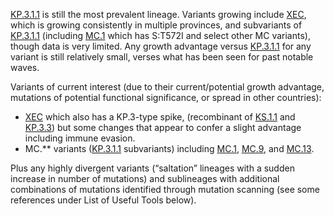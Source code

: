 

<u id='KP_3_1_1'>KP.3.1.1</u> is still the most prevalent lineage. Variants growing include <u id='XEC'>XEC</u>, which is growing consistently in multiple provinces, and subvariants of <u id='KP_3_1_1'>KP.3.1.1</u> (including <u id='MC_1'>MC.1</u> which has S:T572I and select other MC variants), though data is very limited. Any growth advantage versus <u id='KP_3_1_1'>KP.3.1.1</u> for any variant is still relatively small, verses what has been seen for past notable waves.



Variants of current interest (due to their current/potential growth advantage, mutations of potential functional significance, or spread in other countries):



* <u id='XEC'>XEC</u> which also has a KP.3-type spike, (recombinant of <u id='KS_1_1'>KS.1.1</u> and <u id='KP_3_3'>KP.3.3</u>) but some changes that appear to confer a slight advantage including immune evasion.
* MC.** variants (<u id='KP_3_1_1'>KP.3.1.1</u> subvariants)  including <u id='MC_1'>MC.1</u>, <u id='MC_9'>MC.9</u>, and <u id='MC_13'>MC.13</u>.

Plus any highly divergent variants (“saltation” lineages with a sudden increase in number of mutations) and sublineages with additional combinations of mutations identified through mutation scanning (see some references under List of Useful Tools below).


<!-- edited -->